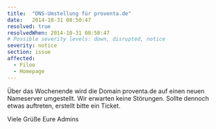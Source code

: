```yaml
---
title:  "DNS-Umstellung für proventa.de"
date:   2014-10-31 08:50:47
resolved: true
resolvedWhen: 2014-10-31 08:50:47
# Possible severity levels: down, disrupted, notice
severity: notice
section: issue
affected:
  - Filoo
  - Homepage
---
```


Über das Wochenende wird die Domain proventa.de auf einen neuen Nameserver umgestellt. Wir erwarten keine Störungen. Sollte dennoch etwas auftreten, erstellt bitte ein Ticket.

Viele Grüße
Eure Admins
